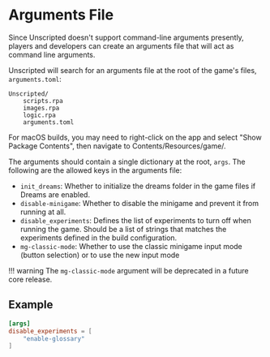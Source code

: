 # Arguments File

Since Unscripted doesn't support command-line arguments presently, players and developers can create an arguments file that will act as command line arguments.

Unscripted will search for an arguments file at the root of the game's files, `arguments.toml`:

```
Unscripted/
    scripts.rpa
    images.rpa
    logic.rpa
    arguments.toml
```

For macOS builds, you may need to right-click on the app and select "Show Package Contents", then navigate to Contents/Resources/game/.

The arguments should contain a single dictionary at the root, `args`. The following are the allowed keys in the arguments file:

- `init_dreams`: Whether to initialize the dreams folder in the game files if Dreams are enabled.
- `disable-minigame`: Whether to disable the minigame and prevent it from running at all.
- `disable_experiments`: Defines the list of experiments to turn off when running the game. Should be a list of strings that matches the experiments defined in the build configuration.
- `mg-classic-mode`: Whether to use the classic minigame input mode (button selection) or to use the new input mode

!!! warning
    The `mg-classic-mode` argument will be deprecated in a future core release.

## Example

```toml
[args]
disable_experiments = [
    "enable-glossary"
]
```
